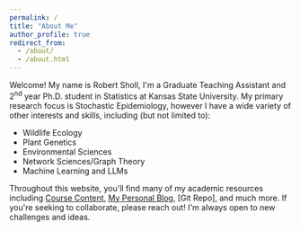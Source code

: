 ```yaml
---
permalink: /
title: "About Me"
author_profile: true
redirect_from: 
  - /about/
  - /about.html
---
```


Welcome! My name is Robert Sholl, I'm a Graduate Teaching Assistant and 2<sup>nd</sup> year Ph.D. student in Statistics at Kansas State University. My primary research focus is Stochastic Epidemiology, however I have a wide variety of other interests and skills, including (but not limited to):

- Wildlife Ecology
- Plant Genetics
- Environmental Sciences
- Network Sciences/Graph Theory
- Machine Learning and LLMs

Throughout this website, you'll find many of my academic resources including [Course Content](https://rmshksu.github.io/teaching/), [My Personal Blog](https://rmshksu.github.io/blog/), [Git Repo], and much more. If you're seeking to collaborate, please reach out! I'm always open to new challenges and ideas.


